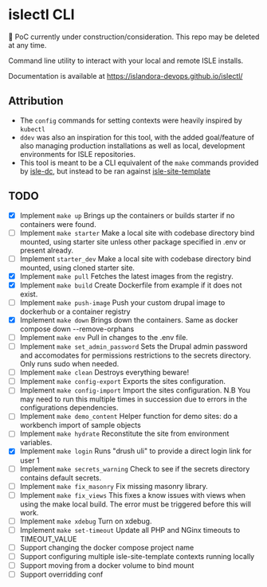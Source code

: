 # islectl CLI

🚧 PoC currently under construction/consideration. This repo may be deleted at any time.

Command line utility to interact with your local and remote ISLE installs.

Documentation is available at https://islandora-devops.github.io/islectl/

## Attribution

- The `config` commands for setting contexts were heavily inspired by `kubectl`
- `ddev` was also an inspiration for this tool, with the added goal/feature of also managing production installations as well as local, development environments for ISLE repositories.
- This tool is meant to be a CLI equivalent of the `make` commands provided by [isle-dc](https://github.com/islandora-devops/isle-dc), but instead to be ran against [isle-site-template](https://github.com/islandora-devops/isle-site-template)

## TODO

- [x] Implement `make up` Brings up the containers or builds starter if no containers were found.
- [ ] Implement `make starter` Make a local site with codebase directory bind mounted, using starter site unless other package specified in .env or present already.
- [ ] Implement `starter_dev` Make a local site with codebase directory bind mounted, using cloned starter site.
- [x] Implement `make pull` Fetches the latest images from the registry.
- [x] Implement `make build` Create Dockerfile from example if it does not exist.
- [ ] Implement `make push-image` Push your custom drupal image to dockerhub or a container registry
- [x] Implement `make down` Brings down the containers. Same as docker compose down --remove-orphans
- [ ] Implement `make env` Pull in changes to the .env file.
- [ ] Implement `make set_admin_password` Sets the Drupal admin password and accomodates for permissions restrictions to the secrets directory. Only runs sudo when needed.
- [ ] Implement `make clean` Destroys everything beware!
- [ ] Implement `make config-export` Exports the sites configuration.
- [ ] Implement `make config-import` Import the sites configuration. N.B You may need to run this multiple times in succession due to errors in the configurations dependencies.
- [ ] Implement `make demo_content` Helper function for demo sites: do a workbench import of sample objects
- [ ] Implement `make hydrate` Reconstitute the site from environment variables.
- [x] Implement `make login` Runs "drush uli" to provide a direct login link for user 1
- [ ] Implement `make secrets_warning` Check to see if the secrets directory contains default secrets.
- [ ] Implement `make fix_masonry` Fix missing masonry library.
- [ ] Implement `make fix_views` This fixes a know issues with views when using the make local build. The error must be triggered before this will work.
- [ ] Implement `make xdebug` Turn on xdebug.
- [ ] Implement `make set-timeout` Update all PHP and NGinx timeouts to TIMEOUT_VALUE
- [ ] Support changing the docker compose project name
- [ ] Support configuring multiple isle-site-template contexts running locally
- [ ] Support moving from a docker volume to bind mount
- [ ] Support overridding conf

